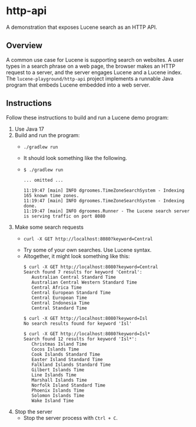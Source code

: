 # http-api

A demonstration that exposes Lucene search as an HTTP API.


## Overview

A common use case for Lucene is supporting search on websites. A user types in a search phrase on a web page, the browser
makes an HTTP request to a server, and the server engages Lucene and a Lucene index. The `lucene-playground/http-api`
project implements a runnable Java program that embeds Lucene embedded into a web server.  


## Instructions

Follow these instructions to build and run a Lucene demo program:

1. Use Java 17
2. Build and run the program:
   * ```shell
     ./gradlew run
     ```
   * It should look something like the following.
   * ```text
     $ ./gradlew run
     
     ... omitted ...
     
     11:19:47 [main] INFO dgroomes.TimeZoneSearchSystem - Indexing 165 known time zones.
     11:19:47 [main] INFO dgroomes.TimeZoneSearchSystem - Indexing done.
     11:19:47 [main] INFO dgroomes.Runner - The Lucene search server is serving traffic on port 8080
     ```
3. Make some search requests
   * ```shell
     curl -X GET http://localhost:8080?keyword=Central
     ```
   * Try some of your own searches. Use Lucene syntax.
   * Altogether, it might look something like this:
     ```text
     $ curl -X GET http://localhost:8080?keyword=Central
     Search found 7 results for keyword 'Central':
     	Australian Central Standard Time
     	Australian Central Western Standard Time
     	Central Africa Time
     	Central European Standard Time
     	Central European Time
     	Central Indonesia Time
     	Central Standard Time
     	
     $ curl -X GET http://localhost:8080?keyword=Isl
     No search results found for keyword 'Isl'
     
     $ curl -X GET http://localhost:8080?keyword=Isl*
     Search found 12 results for keyword 'Isl*':
     	Christmas Island Time
     	Cocos Islands Time
     	Cook Islands Standard Time
     	Easter Island Standard Time
     	Falkland Islands Standard Time
     	Gilbert Islands Time
     	Line Islands Time
     	Marshall Islands Time
     	Norfolk Island Standard Time
     	Phoenix Islands Time
     	Solomon Islands Time
     	Wake Island Time
     ```
4. Stop the server
   * Stop the server process with `Ctrl + C`.
